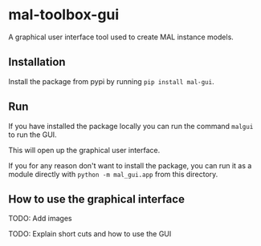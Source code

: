 # mal-toolbox-gui
A graphical user interface tool used to create MAL instance models.

## Installation

Install the package from pypi by running `pip install mal-gui`.

## Run

If you have installed the package locally you can run the command `malgui` to run the GUI.

This will open up the graphical user interface.

If you for any reason don't want to install the package, you can run it as a module directly with `python -m mal_gui.app` from this directory.


## How to use the graphical interface

TODO: Add images

TODO: Explain short cuts and how to use the GUI